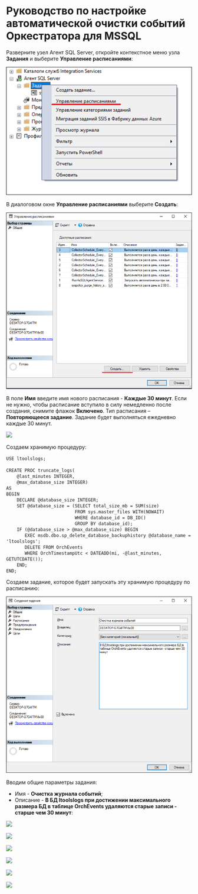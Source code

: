 # Руководство по настройке автоматической очистки событий Оркестратора для MSSQL

Разверните узел Агент SQL Server, откройте контекстное меню узла **Задания** и выберите **Управление расписаниями**:

![](<../../../../.gitbook/assets/1. MSSQL Управление расписаниями.png>)

В диалоговом окне **Управление расписаниями** выберите **Создать**:

![](<../../../../.gitbook/assets/2. MSSQL Создать.png>)

В поле **Имя** введите имя нового расписания - **Каждые 30 минут**. Если не нужно, чтобы расписание вступило в силу немедленно после создания, снимите флажок **Включено**. Тип расписания – **Повторяющееся задание**. Задание будет выполняться ежедневно каждые 30 минут.

![](<../../../../../.gitbook/assets/3. MSSQL Свойства расписания задания.png>)

Создаем хранимую процедуру:

```TSQL
USE ltoolslogs;

CREATE PROC truncate_logs(
    @last_minutes INTEGER, 
    @max_database_size INTEGER)  
AS 
BEGIN
    DECLARE @database_size INTEGER;  
	SET @database_size = (SELECT total_size_mb = SUM(size)
                          FROM sys.master_files WITH(NOWAIT)
                          WHERE database_id = DB_ID() 
                          GROUP BY database_id);
    IF (@database_size > @max_database_size) BEGIN
       EXEC msdb.dbo.sp_delete_database_backuphistory @database_name = 'ltoolslogs';
       DELETE FROM OrchEvents 
       WHERE OrchTimestampUtc < DATEADD(mi, -@last_minutes, GETUTCDATE());
    END;
END;
```

Создаем задание, которое будет запускать эту хранимую процедуру по расписанию:

![](<../../../../.gitbook/assets/4. MSSQL Создание задания с процедурой.png>)
  
Вводим общие параметры задания:
* Имя - **Очистка журнала событий**; 
* Описание - **В БД ltoolslogs при достижении максимального размера БД в таблице OrchEvents удаляются старые записи - старше чем 30 минут**:
  
![](<../../.gitbook/assets/5. MSSQL Общие параметры задания.png>)
 
![](<../../.gitbook/assets/6. MSSQL Шаги задания.png>)
  
![](<../../.gitbook/assets/7. MSSQL Расписание параметры.png>)
  
![](<../../.gitbook/assets/8. MSSQL Выбор расписания для задания.png>)
  
![](<../../.gitbook/assets/9. MSSQL Выбор-2.png>)
  
![](<../../.gitbook/assets/10. MSSQL Отображение задания.png>)
  
